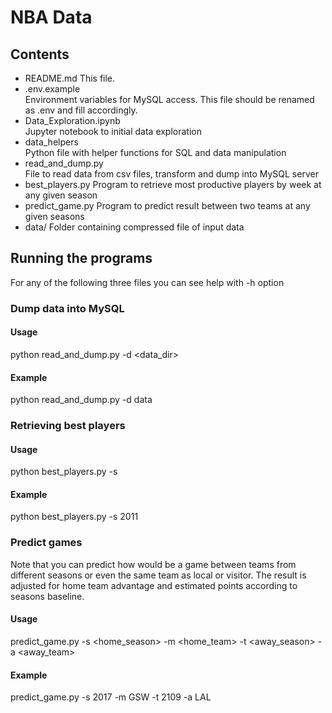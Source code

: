 # NBA Data

## Contents

- README.md 
  This file.
- .env.example  
  Environment variables for MySQL access. This file should be renamed as .env and fill accordingly.
- Data_Exploration.ipynb  
  Jupyter notebook to initial data exploration
- data_helpers  
  Python file with helper functions for SQL and data manipulation
- read_and_dump.py  
  File to read data from csv files, transform and dump into MySQL server
- best_players.py 
  Program to retrieve most productive players by week at any given season
- predict_game.py 
  Program to predict result between two teams at any given seasons
- data/ 
  Folder containing compressed file of input data
  
  
## Running the programs

For any of the following three files you can see help with -h option

### Dump data into MySQL
#### Usage  
python read_and_dump.py -d <data_dir>

#### Example  
python read_and_dump.py -d data

### Retrieving best players
#### Usage  
python best_players.py -s <season>

#### Example  
python best_players.py -s 2011

### Predict games
Note that you can predict how would be a game between teams from different seasons or even the same team as local or visitor.
The result is adjusted for home team advantage and estimated points according to seasons baseline.

#### Usage 
predict_game.py -s <home_season> -m <home_team> -t <away_season> -a <away_team>

#### Example  
predict_game.py -s 2017 -m GSW -t 2109 -a LAL

